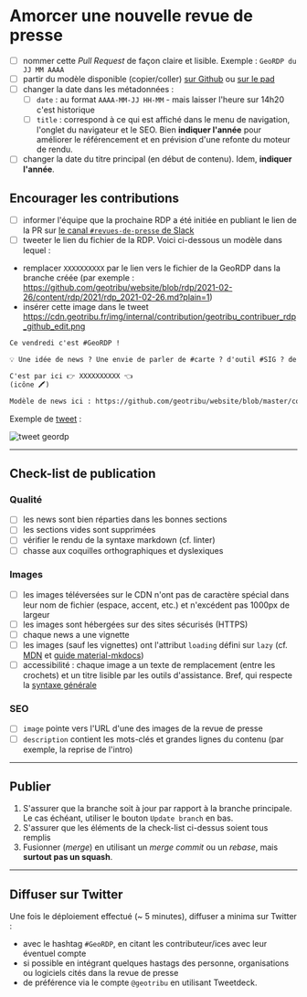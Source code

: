<!-- Modèle pour créer une nouvelle revue de presse.

MERCI DE SUPPRIMER OU ADAPTER POUR LES AUTRES TYPES DE CONTENUS (principe du `benevol time fair-use`).

Pour les articles, voir : https://static.geotribu.fr/contribuer/workflow_article/#soumettre

 -->

# Amorcer une nouvelle revue de presse

- [ ] nommer cette _Pull Request_ de façon claire et lisible. Exemple : `GeoRDP du JJ MM AAAA`
- [ ] partir du modèle disponible (copier/coller) [sur Github](https://github.com/geotribu/website/blob/master/content/rdp/templates/template_rdp.md?plain=1) ou [sur le pad](https://geotripad.herokuapp.com/DCBQirjYSp6sqxPd5JYqLg?both)
- [ ] changer la date dans les métadonnées :
  - [ ] `date` : au format `AAAA-MM-JJ HH-MM` - mais laisser l'heure sur 14h20 c'est historique
  - [ ] `title` : correspond à ce qui est affiché dans le menu de navigation, l'onglet du navigateur et le SEO. Bien **indiquer l'année** pour améliorer le référencement et en prévision d'une refonte du moteur de rendu.
- [ ] changer la date du titre principal (en début de contenu). Idem, **indiquer l'année**.

## Encourager les contributions

- [ ] informer l'équipe que la prochaine RDP a été initiée en publiant le lien de la PR sur [le canal `#revues-de-presse` de Slack](https://geotribu.slack.com/archives/C010DD7FMEX)
- [ ] tweeter le lien du fichier de la RDP. Voici ci-dessous un modèle dans lequel :

- remplacer `XXXXXXXXXX` par le lien vers le fichier de la GeoRDP dans la branche créée (par exemple : <https://github.com/geotribu/website/blob/rdp/2021-02-26/content/rdp/2021/rdp_2021-02-26.md?plain=1>)
- insérer cette image dans le tweet <https://cdn.geotribu.fr/img/internal/contribution/geotribu_contribuer_rdp_github_edit.png>

```txt
Ce vendredi c'est #GeoRDP !

💡 Une idée de news ? Une envie de parler de #carte ? d'outil #SIG ? de relayer un article, un tutoriel  sur la #géographie ou la #géomatique ?

C'est par ici 👉 XXXXXXXXXX 👈
(icône 🖍️)

Modèle de news ici : https://github.com/geotribu/website/blob/master/content/rdp/templates/template_rdp_news.md
```

Exemple de [tweet](https://twitter.com/geotribu/status/1364625815099613185) :

![tweet geordp](https://cdn.geotribu.fr/img/internal/contribution/geotribu_rdp_tweet_incitation.png "exemple de tweet geordp")

----

## Check-list de publication

### Qualité

- [ ] les news sont bien réparties dans les bonnes sections
- [ ] les sections vides sont supprimées
- [ ] vérifier le rendu de la syntaxe markdown (cf. linter)
- [ ] chasse aux coquilles orthographiques et dyslexiques

### Images

- [ ] les images téléversées sur le CDN n'ont pas de caractère spécial dans leur nom de fichier (espace, accent, etc.) et n'excédent pas 1000px de largeur
- [ ] les images sont hébergées sur des sites sécurisés (HTTPS)
- [ ] chaque news a une vignette
- [ ] les images (sauf les vignettes) ont l'attribut `loading` défini sur `lazy` (cf. [MDN](https://developer.mozilla.org/en-US/docs/Web/HTML/Element/img#attr-loading) et [guide material-mkdocs](https://squidfunk.github.io/mkdocs-material/reference/images/#image-lazy-loading))
- [ ] accessibilité : chaque image a un texte de remplacement (entre les crochets) et un titre lisible par les outils d'assistance. Bref, qui respecte la [syntaxe générale](https://static.geotribu.fr/contribuer/guides/image/#syntaxe-generale)

### SEO

- [ ] `image` pointe vers l'URL d'une des images de la revue de presse
- [ ] `description` contient les mots-clés et grandes lignes du contenu (par exemple, la reprise de l'intro)

----

## Publier

1. S'assurer que la branche soit à jour par rapport à la branche principale. Le cas échéant, utiliser le bouton `Update branch` en bas.
2. S'assurer que les éléments de la check-list ci-dessus soient tous remplis
3. Fusionner (_merge_) en utilisant un _merge commit_ ou un _rebase_, mais **surtout pas un squash**.

----

## Diffuser sur Twitter

Une fois le déploiement effectué (~ 5 minutes), diffuser a minima sur Twitter :

- avec le hashtag `#GeoRDP`, en citant les contributeur/ices avec leur éventuel compte
- si possible en intégrant quelques hastags des personne, organisations ou logiciels cités dans la revue de presse
- de préférence via le compte `@geotribu` en utilisant Tweetdeck.
